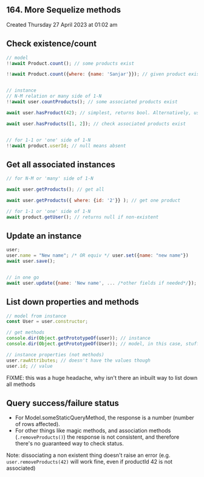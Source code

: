 ## 164. More Sequelize methods
Created Thursday 27 April 2023 at 01:02 am

## Check existence/count
```js
// model
!!await Product.count(); // some products exist

!!await Product.count({where: {name: 'Sanjar'}}); // given product exists


// instance
// N-M relation or many side of 1-N
!!await user.countProducts(); // some associated products exist

await user.hasProduct(42); // simplest, returns bool. Alternatively, use countProducts with 'where' option

await user.hasProducts([1, 2]); // check associated products exist


// for 1-1 or 'one' side of 1-N
!!await product.userId; // null means absent
```


## Get all associated instances
```js
// for N-M or 'many' side of 1-N

await user.getProducts(); // get all

await user.getProducts({ where: {id: '2'}} ); // get one product

// for 1-1 or 'one' side of 1-N
await product.getUser(); // returns null if non-existent
```


## Update an instance
```js
user;
user.name = "New name"; /* OR equiv */ user.set({name: "new name"})
await user.save();


// in one go
await user.update({name: 'New name', ... /*other fields if needed*/});
```


## List down properties and methods
```js
// model from instance
const User = user.constructor;

// get methods
console.dir(Object.getPrototypeOf(user)); // instance
console.dir(Object.getPrototypeOf(User)); // model, in this case, stuff like findByPk is at the end (down), greyed out

// instance properties (not methods)
user.rawAttributes; // doesn't have the values though
user.id; // value
```
FIXME: this was a huge headache, why isn't there an inbuilt way to list down all methods


## Query success/failure status
- For Model.someStaticQueryMethod, the response is a number (number of rows affected).
- For other things like magic methods, and association methods (`.removeProducts()`) the response is not consistent, and therefore there's no guaranteed way to check status.

Note: dissociating a non existent thing doesn't raise an error (e.g. `user.removeProducts(42)` will work fine, even if productId 42 is not associated)